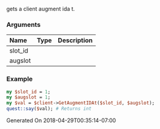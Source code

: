 gets a client augment ida t.
### Arguments
**Name**|**Type**|**Description**
:---|:---|:---
slot_id||
augslot||

### Example

```perl
my $slot_id = 1;
my $augslot = 1;
my $val = $client->GetAugmentIDAt($slot_id, $augslot);
quest::say($val); # Returns int
```


Generated On 2018-04-29T00:35:14-07:00